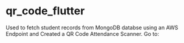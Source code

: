 # qr_code_flutter


Used to fetch student records from MongoDB databse using an AWS Endpoint and Created a QR Code Attendance Scanner. Go to: 
